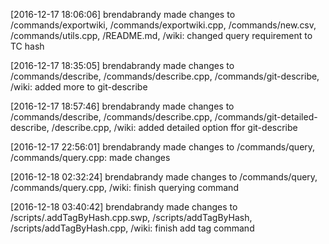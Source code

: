 
[2016-12-17 18:06:06] brendabrandy made changes to /commands/exportwiki, /commands/exportwiki.cpp, /commands/new.csv, /commands/utils.cpp, /README.md, /wiki: changed query requirement to TC hash




[2016-12-17 18:35:05] brendabrandy made changes to /commands/describe, /commands/describe.cpp, /commands/git-describe, /wiki: added more to git-describe


[2016-12-17 18:57:46] brendabrandy made changes to /commands/describe, /commands/describe.cpp, /commands/git-detailed-describe, /describe.cpp, /wiki: added detailed option ffor git-describe


[comment]: 96a3ff6c941b371f33db51784f9fe035f132cbdd

[2016-12-17 22:56:01] brendabrandy made changes to /commands/query, /commands/query.cpp:  made changes


[comment]: 423cbef7262be2d1650cb5fed189715a85ee4461

[2016-12-18 02:32:24] brendabrandy made changes to /commands/query, /commands/query.cpp, /wiki:  finish querying command


[comment]: 560e5252737f4ac15e88e681e9b8e9ccbb2433bf

[2016-12-18 03:40:42] brendabrandy made changes to /scripts/.addTagByHash.cpp.swp, /scripts/addTagByHash, /scripts/addTagByHash.cpp, /wiki:  finish add tag command


